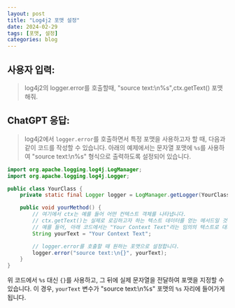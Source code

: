 ```yaml
---
layout: post
title: "Log4j2 포맷 설정"
date: 2024-02-29
tags: [포맷, 설정]
categories: blog
---
```


## 사용자 입력:
> log4j2의  logger.error를 호출할때, "source text:\n%s",ctx.getText() 포맷해줘.

## ChatGPT 응답:
> log4j2에서 `logger.error`를 호출하면서 특정 포맷을 사용하고자 할 때, 다음과 같이 코드를 작성할 수 있습니다. 아래의 예제에서는 문자열 포맷에 `%s`를 사용하여 "source text:\n%s" 형식으로 출력하도록 설정되어 있습니다.

```java
import org.apache.logging.log4j.LogManager;
import org.apache.logging.log4j.Logger;

public class YourClass {
    private static final Logger logger = LogManager.getLogger(YourClass.class);

    public void yourMethod() {
        // 여기에서 ctx는 예를 들어 어떤 컨텍스트 객체를 나타냅니다.
        // ctx.getText()는 실제로 로깅하고자 하는 텍스트 데이터를 얻는 메서드일 것입니다.
        // 예를 들어, 아래 코드에서는 "Your Context Text"라는 임의의 텍스트로 대체하시면 됩니다.
        String yourText = "Your Context Text";

        // logger.error를 호출할 때 원하는 포맷으로 설정합니다.
        logger.error("source text:\n{}", yourText);
    }
}
```

위 코드에서 `%s` 대신 `{}`를 사용하고, 그 뒤에 실제 문자열을 전달하여 포맷을 지정할 수 있습니다. 이 경우, `yourText` 변수가 "source text:\n%s" 포맷의 `%s` 자리에 들어가게 됩니다.

